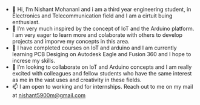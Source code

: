 - 👋 Hi, I’m Nishant Mohanani and i am a third year engineering student, in Electronics and Telecommunication field and I am a cirtuit buing enthusiast.
- 👀 I’m very much inspired by the concept of IoT and the Arduino platform. I am very eager to learn more and colaborate with others to develop projects and imporve my concepts in this area.
- 🌱 I have completed courses on IoT and arduino and I am currently learning PCB Desiging on Autodesk Eagle and Fusion 360 and I hope to increse my skills.
- 💞️ I’m looking to collaborate on IoT and Arduino concepts and I am really excited with colleagues and fellow students who have the same interest as me in the vast uses and creativity in these fields.
- 📫 I am open to working and for internships. Reach out to me on my mail at nishant5900m@gmail.com

<!---
Nishant5900/Nishant5900 is a ✨ special ✨ repository because its `README.md` (this file) appears on your GitHub profile.
You can click the Preview link to take a look at your changes.
--->
